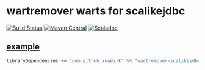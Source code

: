 # wartremover warts for scalikejdbc

[![Build Status](https://travis-ci.org/xuwei-k/wartremover-scalikejdbc.svg?branch=master)](https://travis-ci.org/xuwei-k/wartremover-scalikejdbc)
[![Maven Central](https://maven-badges.herokuapp.com/maven-central/com.github.xuwei-k/wartremover-scalikejdbc_2.12/badge.svg)](https://maven-badges.herokuapp.com/maven-central/com.github.xuwei-k/wartremover-scalikejdbc_2.12/)
[![Scaladoc](https://javadoc-badge.appspot.com/com.github.xuwei-k/wartremover-scalikejdbc_2.12.svg?label=scaladoc)](https://javadoc-badge.appspot.com/com.github.xuwei-k/wartremover-scalikejdbc_2.12/scalikejdbc/warts/index.html?javadocio=true)

## [example](example/test/basic/build.sbt)

```scala
libraryDependencies += "com.github.xuwei-k" %% "wartremover-scalikejdbc" % "0.2.0"
```
